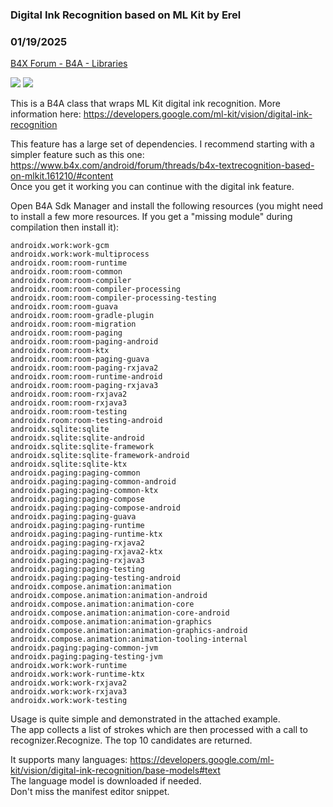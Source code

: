 ### Digital Ink Recognition based on ML Kit by Erel
### 01/19/2025
[B4X Forum - B4A - Libraries](https://www.b4x.com/android/forum/threads/165168/)

![](https://www.b4x.com/android/forum/attachments/160942) ![](https://www.b4x.com/android/forum/attachments/160944)  
  
This is a B4A class that wraps ML Kit digital ink recognition. More information here: <https://developers.google.com/ml-kit/vision/digital-ink-recognition>  
  
This feature has a large set of dependencies. I recommend starting with a simpler feature such as this one: <https://www.b4x.com/android/forum/threads/b4x-textrecognition-based-on-mlkit.161210/#content>  
Once you get it working you can continue with the digital ink feature.  
  
Open B4A Sdk Manager and install the following resources (you might need to install a few more resources. If you get a "missing module" during compilation then install it):  

```B4X
androidx.work:work-gcm  
androidx.work:work-multiprocess  
androidx.room:room-runtime  
androidx.room:room-common  
androidx.room:room-compiler  
androidx.room:room-compiler-processing  
androidx.room:room-compiler-processing-testing  
androidx.room:room-guava  
androidx.room:room-gradle-plugin  
androidx.room:room-migration  
androidx.room:room-paging  
androidx.room:room-paging-android  
androidx.room:room-ktx  
androidx.room:room-paging-guava  
androidx.room:room-paging-rxjava2  
androidx.room:room-runtime-android  
androidx.room:room-paging-rxjava3  
androidx.room:room-rxjava2  
androidx.room:room-rxjava3  
androidx.room:room-testing  
androidx.room:room-testing-android  
androidx.sqlite:sqlite  
androidx.sqlite:sqlite-android  
androidx.sqlite:sqlite-framework  
androidx.sqlite:sqlite-framework-android  
androidx.sqlite:sqlite-ktx  
androidx.paging:paging-common  
androidx.paging:paging-common-android  
androidx.paging:paging-common-ktx  
androidx.paging:paging-compose  
androidx.paging:paging-compose-android  
androidx.paging:paging-guava  
androidx.paging:paging-runtime  
androidx.paging:paging-runtime-ktx  
androidx.paging:paging-rxjava2  
androidx.paging:paging-rxjava2-ktx  
androidx.paging:paging-rxjava3  
androidx.paging:paging-testing  
androidx.paging:paging-testing-android  
androidx.compose.animation:animation  
androidx.compose.animation:animation-android  
androidx.compose.animation:animation-core  
androidx.compose.animation:animation-core-android  
androidx.compose.animation:animation-graphics  
androidx.compose.animation:animation-graphics-android  
androidx.compose.animation:animation-tooling-internal  
androidx.paging:paging-common-jvm  
androidx.paging:paging-testing-jvm  
androidx.work:work-runtime  
androidx.work:work-runtime-ktx  
androidx.work:work-rxjava2  
androidx.work:work-rxjava3  
androidx.work:work-testing
```

  
  
Usage is quite simple and demonstrated in the attached example.  
The app collects a list of strokes which are then processed with a call to recognizer.Recognize. The top 10 candidates are returned.  
  
It supports many languages: <https://developers.google.com/ml-kit/vision/digital-ink-recognition/base-models#text>  
The language model is downloaded if needed.  
Don't miss the manifest editor snippet.